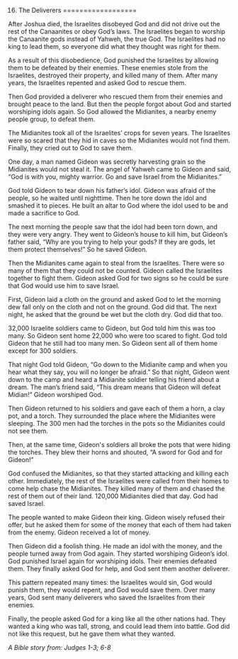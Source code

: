 16. The Deliverers
==================

After Joshua died, the Israelites disobeyed God and did not drive out
the rest of the Canaanites or obey God’s laws. The Israelites began to
worship the Canaanite gods instead of Yahweh, the true God. The
Israelites had no king to lead them, so everyone did what they thought
was right for them.

As a result of this disobedience, God punished the Israelites by
allowing them to be defeated by their enemies. These enemies stole from
the Israelites, destroyed their property, and killed many of them. After
many years, the Israelites repented and asked God to rescue them.

Then God provided a deliverer who rescued them from their enemies and
brought peace to the land. But then the people forgot about God and
started worshiping idols again. So God allowed the Midianites, a nearby
enemy people group, to defeat them.

The Midianites took all of the Israelites’ crops for seven years. The
Israelites were so scared that they hid in caves so the Midianites would
not find them. Finally, they cried out to God to save them.

One day, a man named Gideon was secretly harvesting grain so the
Midianites would not steal it. The angel of Yahweh came to Gideon and
said, “God is with you, mighty warrior. Go and save Israel from the
Midianites.”

God told Gideon to tear down his father’s idol. Gideon was afraid of the
people, so he waited until nighttime. Then he tore down the idol and
smashed it to pieces. He built an altar to God where the idol used to be
and made a sacrifice to God.

The next morning the people saw that the idol had been torn down, and
they were very angry. They went to Gideon’s house to kill him, but
Gideon’s father said, “Why are you trying to help your gods? If they are
gods, let them protect themselves!” So he saved Gideon.

Then the Midianites came again to steal from the Israelites. There were
so many of them that they could not be counted. Gideon called the
Israelites together to fight them. Gideon asked God for two signs so he
could be sure that God would use him to save Israel.

First, Gideon laid a cloth on the ground and asked God to let the
morning dew fall only on the cloth and not on the ground. God did that.
The next night, he asked that the ground be wet but the cloth dry. God
did that too.

32,000 Israelite soldiers came to Gideon, but God told him this was too
many. So Gideon sent home 22,000 who were too scared to fight. God told
Gideon that he still had too many men. So Gideon sent all of them home
except for 300 soldiers.

That night God told Gideon, “Go down to the Midianite camp and when you
hear what they say, you will no longer be afraid.” So that night, Gideon
went down to the camp and heard a Midianite soldier telling his friend
about a dream. The man’s friend said, “This dream means that Gideon will
defeat Midian!” Gideon worshiped God.

Then Gideon returned to his soldiers and gave each of them a horn, a
clay pot, and a torch. They surrounded the place where the Midianites
were sleeping. The 300 men had the torches in the pots so the Midianites
could not see them.

Then, at the same time, Gideon's soldiers all broke the pots that were
hiding the torches. They blew their horns and shouted, “A sword for God
and for Gideon!”

God confused the Midianites, so that they started attacking and killing
each other. Immediately, the rest of the Israelites were called from
their homes to come help chase the Midianites. They killed many of them
and chased the rest of them out of their land. 120,000 Midianites died
that day. God had saved Israel.

The people wanted to make Gideon their king. Gideon wisely refused their
offer, but he asked them for some of the money that each of them had
taken from the enemy. Gideon received a lot of money.

Then Gideon did a foolish thing. He made an idol with the money, and the
people turned away from God again. They started worshiping Gideon’s
idol. God punished Israel again for worshiping idols. Their enemies
defeated them. They finally asked God for help, and God sent them
another deliverer.

This pattern repeated many times: the Israelites would sin, God would
punish them, they would repent, and God would save them. Over many
years, God sent many deliverers who saved the Israelites from their
enemies.

Finally, the people asked God for a king like all the other nations had.
They wanted a king who was tall, strong, and could lead them into
battle. God did not like this request, but he gave them what they
wanted.

*A Bible story from: Judges 1-3; 6-8*
